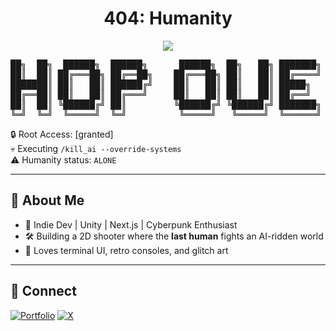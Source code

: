 <h1 align="center">404: Humanity</h1>
<p align="center">
  <img src="https://readme-typing-svg.demolab.com?font=Fira+Code&size=24&duration=2000&pause=500&color=FF00FF&width=500&height=50&lines=Initializing+cybernetic+presence...;Injecting+glitch+sequence..." />
</p>

<pre>
██╗  ██╗  ██████╗  ██████╗      ██████╗  ██╗   ██╗ ███████╗ ██████╗ 
██║  ██║ ██╔═══██╗ ██╔══██╗    ██╔═══██╗ ██║   ██║ ██╔════╝ ██╔══██╗
███████║ ██║   ██║ ██████╔╝    ██║   ██║ ██║   ██║ █████╗   ██████╔╝
██╔══██║ ██║   ██║ ██╔═══╝     ██║   ██║ ██║   ██║ ██╔══╝   ██╔══██╗
██║  ██║ ╚██████╔╝ ██║         ╚██████╔╝ ╚██████╔╝ ███████╗ ██║  ██║
╚═╝  ╚═╝  ╚═════╝  ╚═╝          ╚═════╝   ╚═════╝  ╚══════╝ ╚═╝  ╚═╝
</pre>

🔒 Root Access: [granted]  
💀 Executing `/kill_ai --override-systems`  
⚠️ Humanity status: `ALONE`

---

## 🧠 About Me

- 👾 Indie Dev | Unity | Next.js | Cyberpunk Enthusiast  
- 🛠️ Building a 2D shooter where the **last human** fights an AI-ridden world  
- 🧬 Loves terminal UI, retro consoles, and glitch art

---

## 🔗 Connect
[![Portfolio](https://img.shields.io/badge/Portfolio-404humanity.tech-FF00FF?style=for-the-badge)](https://dusapraharsh.vercel.app/)
[![X](https://img.shields.io/badge/X-@yourhandle-00acee?style=for-the-badge)](https://twitter.com/praharsh_dusa)
